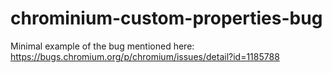 # chrominium-custom-properties-bug
Minimal example of the bug mentioned here: https://bugs.chromium.org/p/chromium/issues/detail?id=1185788
